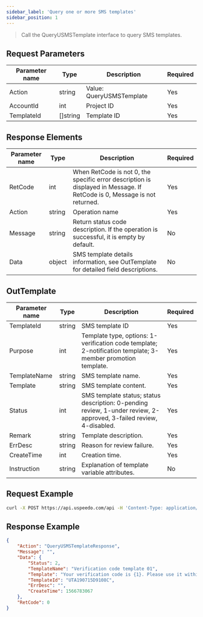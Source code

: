 ```yaml
---
sidebar_label: 'Query one or more SMS templates'
sidebar_position: 1
---
```


> Call the QueryUSMSTemplate interface to query SMS templates.

## Request Parameters

|Parameter name| Type     |Description|Required|
|---|---|---|---|
|Action|string| Value: QueryUSMSTemplate | Yes|
|AccountId  | int  | Project ID  | Yes |
|TemplateId| []string | Template ID |Yes|

## Response Elements

|Parameter name|Type|Description|Required|
|---|---|---|---|
|RetCode|int|When RetCode is not 0, the specific error description is displayed in Message. If RetCode is 0, Message is not returned. |Yes|
|Action|string|Operation name|Yes|
|Message|string|Return status code description. If the operation is successful, it is empty by default.|No|
|Data|object|SMS template details information, see OutTemplate for detailed field descriptions.|No|

## OutTemplate

|Parameter name|Type|Description|Required|
|---|---|---|---|
|TemplateId|string|SMS template ID|Yes|
|Purpose|int|Template type, options: 1-verification code template; 2-notification template; 3-member promotion template.|Yes|
|TemplateName|string|SMS template name.|Yes|
|Template|string|SMS template content.|Yes|
|Status|int|SMS template status; status description: 0-pending review, 1-under review, 2-approved, 3-failed review, 4-disabled.|Yes|
|Remark|string|Template description.|Yes|
|ErrDesc|string|Reason for review failure.|Yes|
|CreateTime|int|Creation time.|Yes|
|Instruction|string|Explanation of template variable attributes.|No|


## Request Example

```bash
curl -X POST https://api.uspeedo.com/api -H 'Content-Type: application/json' -d '{"Action": "QueryUSMSTemplate", "AccountId": "1", "TemplateId": ["UTA190715D9108C"]}'
```

## Response Example

```json
{
    "Action": "QueryUSMSTemplateResponse", 
    "Message": "", 
    "Data": {
        "Status": 2, 
        "TemplateName": "Verification code template 01", 
        "Template": "Your verification code is {1}. Please use it within {2} minutes. Do not disclose it to others.", 
        "TemplateId": "UTA190715D9108C", 
        "ErrDesc": "", 
        "CreateTime": 1566783067
    }, 
    "RetCode": 0
}
```


